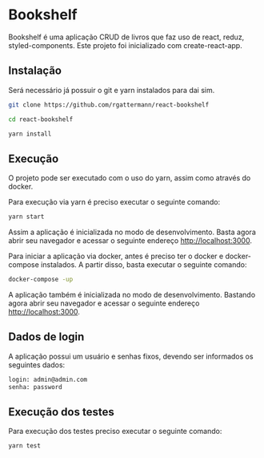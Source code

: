 # Bookshelf

Bookshelf é uma aplicação CRUD de livros que faz uso de react, reduz, styled-components.
Este projeto foi inicializado com create-react-app.

## Instalação

Será necessário já possuir o git e yarn instalados para dai sim.

```bash
git clone https://github.com/rgattermann/react-bookshelf

cd react-bookshelf

yarn install
```

## Execução
O projeto pode ser executado com o uso do yarn, assim como através do docker.

Para execução via yarn é preciso executar o seguinte comando:
```bash
yarn start
```

Assim a aplicação é inicializada no modo de desenvolvimento. Basta agora abrir seu navegador e acessar o seguinte endereço [http://localhost:3000](http://localhost:3000).

Para iniciar a aplicação via docker, antes é preciso ter o docker e docker-compose instalados. A partir disso, basta executar o seguinte comando:
```bash
docker-compose -up
```

A aplicação também é inicializada no modo de desenvolvimento. Bastando agora abrir seu navegador e acessar o seguinte endereço [http://localhost:3000](http://localhost:3000).

## Dados de login
A aplicação possui um usuário e senhas fixos, devendo ser informados os seguintes dados:
```bash
login: admin@admin.com
senha: password
```

## Execução dos testes
Para execução dos testes preciso executar o seguinte comando:
```bash
yarn test
```

